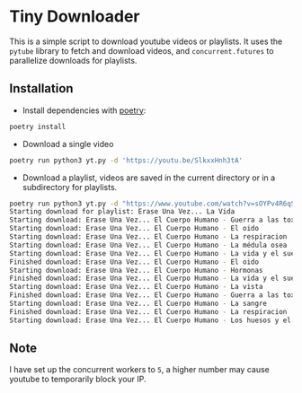 # Tiny Downloader

This is a simple script to download youtube videos or playlists. It uses the `pytube` library to fetch and download videos, and `concurrent.futures` to parallelize downloads for playlists.

## Installation

- Install dependencies with [poetry](https://python-poetry.org/docs/#installation):

```bash
poetry install
```

-  Download a single video

```bash
poetry run python3 yt.py -d 'https://youtu.be/SlkxxHnh3tA'
```

- Download a playlist, videos are saved in the current directory or in a subdirectory for playlists.

```bash
poetry run python3 yt.py -d "https://www.youtube.com/watch?v=sOYPv4R6qSc&list=PLGUXlYAlP4EJ2y7vsmMU_UNQe3PtXqm_K"
Starting download for playlist: Erase Una Vez... La Vida
Starting download: Erase Una Vez... El Cuerpo Humano - Guerra a las toxinas
Starting download: Erase Una Vez... El Cuerpo Humano - El oido
Starting download: Erase Una Vez... El Cuerpo Humano - La respiracion
Starting download: Erase Una Vez... El Cuerpo Humano - La médula osea
Starting download: Erase Una Vez... El Cuerpo Humano - La vida y el sueno
Finished download: Erase Una Vez... El Cuerpo Humano - El oido
Starting download: Erase Una Vez... El Cuerpo Humano - Hormonas
Finished download: Erase Una Vez... El Cuerpo Humano - La vida y el sueno
Starting download: Erase Una Vez... El Cuerpo Humano - La vista
Finished download: Erase Una Vez... El Cuerpo Humano - Guerra a las toxinas
Starting download: Erase Una Vez... El Cuerpo Humano - La sangre
Finished download: Erase Una Vez... El Cuerpo Humano - La respiracion
Starting download: Erase Una Vez... El Cuerpo Humano - Los huesos y el esqueleto
```

## Note

I have set up the concurrent workers to `5`, a higher number may cause youtube to temporarily block your IP. 